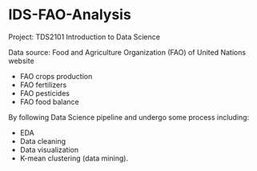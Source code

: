 # IDS-FAO-Analysis
Project: TDS2101 Introduction to Data Science

Data source: Food and Agriculture Organization (FAO) of United Nations website
* FAO crops production
* FAO fertilizers
* FAO pesticides
* FAO food balance

By following Data Science pipeline and undergo some process including: 
* EDA
* Data cleaning
* Data visualization
* K-mean clustering (data mining).

